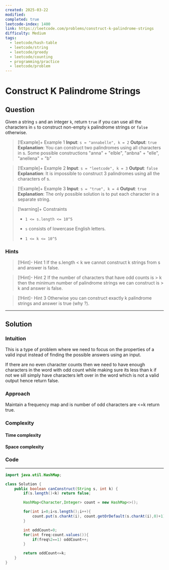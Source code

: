 ```yaml
---
created: 2025-03-22
modified: 
completed: true
leetcode-index: 1400
link: https://leetcode.com/problems/construct-k-palindrome-strings
difficulty: Medium
tags:
  - leetcode/hash-table
  - leetcode/string
  - leetcode/greedy
  - leetcode/counting
  - programming/practice
  - leetcode/problem
---
```

# Construct K Palindrome Strings

## Question
Given a string `s` and an integer `k`, return `true` if you can use all the characters in `s` to construct non-empty `k` <span data-keyword="palindrome-string">palindrome strings</span> or `false` otherwise.

 

>[!Example]+ Example 1
>**Input**: `s = "annabelle", k = 2`
>**Output**: `true`
>**Explanation**:
>You can construct two palindromes using all characters in s. Some possible constructions "anna" + "elble", "anbna" + "elle", "anellena" + "b" 

>[!Example]+ Example 2
>**Input**: `s = "leetcode", k = 3`
>**Output**: `false`
>**Explanation**:
>It is impossible to construct 3 palindromes using all the characters of s. 

>[!Example]+ Example 3
>**Input**: `s = "true", k = 4`
>**Output**: `true`
>**Explanation**:
>The only possible solution is to put each character in a separate string. 

>[!warning]+ Constraints
>- `1 <= s.length <= 10^5`
>
>- `s` consists of lowercase English letters.
>
>- `1 <= k <= 10^5`
### Hints
>[!Hint]- Hint 1
>If the s.length < k we cannot construct k strings from s and answer is false.

>[!Hint]- Hint 2
>If the number of characters that have odd counts is > k then the minimum number of palindrome strings we can construct is > k and answer is false.

>[!Hint]- Hint 3
>Otherwise you can construct exactly k palindrome strings and answer is true (why ?).

---
## Solution

### Intuition
This is a type of problem where we need to focus on the properties of a valid input instead of finding the possible answers using an input.

If there are no even character counts then we need to have enough characters in the word with odd count while making sure its less than k if not we sill simply have characters left over in the word which is not a valid output hence return false.


### Approach
Maintain a frequency map and is number of odd characters are <=k return true.


### Complexity

#### Time complexity


#### Space complexity


### Code
---
```java
import java.util.HashMap;

class Solution {
    public boolean canConstruct(String s, int k) {
        if(s.length()<k) return false;

        HashMap<Character,Integer> count = new HashMap<>();

        for(int i=0;i<s.length();i++){
            count.put(s.charAt(i), count.getOrDefault(s.charAt(i),0)+1);
        }

        int oddCount=0;
        for(int freq:count.values()){
            if(freq%2==1) oddCount++; 
        }

        return oddCount<=k;
    }
}
```